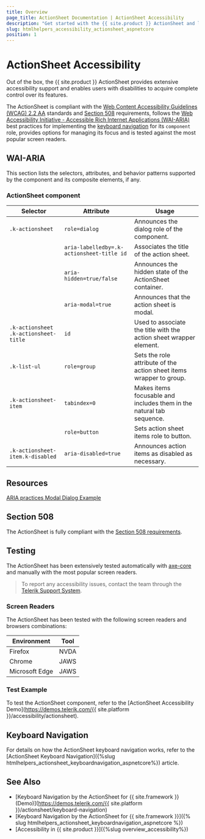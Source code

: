 ```yaml
---
title: Overview
page_title: ActionSheet Documentation | ActionSheet Accessibility
description: "Get started with the {{ site.product }} ActionSheet and learn about its accessibility support for WAI-ARIA, Section 508, and WCAG 2.2."
slug: htmlhelpers_accessibility_actionsheet_aspnetcore
position: 1
---
```


# ActionSheet Accessibility





Out of the box, the {{ site.product }} ActionSheet provides extensive accessibility support and enables users with disabilities to acquire complete control over its features.


The ActionSheet is compliant with the [Web Content Accessibility Guidelines (WCAG) 2.2 AA](https://www.w3.org/TR/WCAG22/) standards and [Section 508](https://www.section508.gov/) requirements, follows the [Web Accessibility Initiative - Accessible Rich Internet Applications (WAI-ARIA)](https://www.w3.org/WAI/ARIA/apg/) best practices for implementing the [keyboard navigation](#keyboard-navigation) for its `component` role, provides options for managing its focus and is tested against the most popular screen readers.

## WAI-ARIA


This section lists the selectors, attributes, and behavior patterns supported by the component and its composite elements, if any.

### ActionSheet component

| Selector | Attribute | Usage |
| -------- | --------- | ----- |
| `.k-actionsheet` | `role=dialog` | Announces the dialog role of the component. |
|  | `aria-labelledby=.k-actionsheet-title id` | Associates the title of the action sheet. |
|  | `aria-hidden=true/false` | Announces the hidden state of the ActionSheet container. |
|  | `aria-modal=true` | Announces that the action sheet is modal. |
| `.k-actionsheet .k-actionsheet-title` | `id` | Used to associate the title with the action sheet wrapper element. |
| `.k-list-ul` | `role=group` | Sets the role attribute of the action sheet items wrapper to group. |
| `.k-actionsheet-item` | `tabindex=0` | Makes items focusable and includes them in the natural tab sequence. |
|  | `role=button` | Sets action sheet items role to button. |
| `.k-actionsheet-item.k-disabled` | `aria-disabled=true` | Announces action items as disabled as necessary. |

## Resources

[ARIA practices Modal Dialog Example](https://www.w3.org/WAI/ARIA/apg/patterns/dialog-modal/examples/dialog/)

## Section 508


The ActionSheet is fully compliant with the [Section 508 requirements](http://www.section508.gov/).

## Testing


The ActionSheet has been extensively tested automatically with [axe-core](https://github.com/dequelabs/axe-core) and manually with the most popular screen readers.

> To report any accessibility issues, contact the team through the [Telerik Support System](https://www.telerik.com/account/support-center).

### Screen Readers


The ActionSheet has been tested with the following screen readers and browsers combinations:

| Environment | Tool |
| ----------- | ---- |
| Firefox | NVDA |
| Chrome | JAWS |
| Microsoft Edge | JAWS |



### Test Example

To test the ActionSheet component, refer to the [ActionSheet Accessibility Demo](https://demos.telerik.com/{{ site.platform }}/accessibility/actionsheet).

## Keyboard Navigation

For details on how the ActionSheet keyboard navigation works, refer to the [ActionSheet Keyboard Navigation]({%slug htmlhelpers_actionsheet_keyboardnavigation_aspnetcore%}) article.

## See Also
* [Keyboard Navigation by the ActionSheet for {{ site.framework }} (Demo)](https://demos.telerik.com/{{ site.platform }}/actionsheet/keyboard-navigation)
* [Keyboard Navigation by the ActionSheet for {{ site.framework }}]({% slug htmlhelpers_actionsheet_keyboardnavigation_aspnetcore %})
* [Accessibility in {{ site.product }}]({%slug overview_accessibility%})